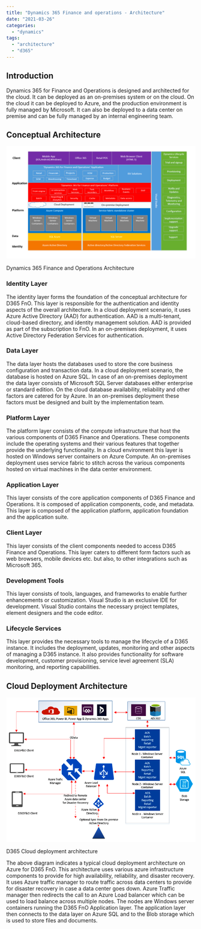 ```yaml
---
title: "Dynamics 365 Finance and operations - Architecture"
date: "2021-03-26"
categories: 
  - "dynamics"
tags: 
  - "architecture"
  - "d365"
---
```


## Introduction

Dynamics 365 for Finance and Operations is designed and architected for the cloud. It can be deployed as an on-premises system or on the cloud. On the cloud it can be deployed to Azure, and the production environment is fully managed by Microsoft. It can also be deployed to a data center on premise and can be fully managed by an internal engineering team.

## Conceptual Architecture

![](images/D365-FnO-Architecture-1-1024x607.png)

Dynamics 365 Finance and Operations Architecture

### Identity Layer

The identity layer forms the foundation of the conceptual architecture for D365 FnO. This layer is responsible for the authentication and identity aspects of the overall architecture. In a cloud deployment scenario, it uses Azure Active Directory (AAD) for authentication. AAD is a multi-tenant, cloud-based directory, and identity management solution. AAD is provided as part of the subscription to FnO. In an on-premises deployment, it uses Active Directory Federation Services for authentication.

### Data Layer

The data layer hosts the databases used to store the core business configuration and transaction data. In a cloud deployment scenario, the database is hosted on Azure SQL. In case of an on-premises deployment the data layer consists of Microsoft SQL Server databases either enterprise or standard edition. On the cloud database availability, reliability and other factors are catered for by Azure. In an on-premises deployment these factors must be designed and built by the implementation team.

### Platform Layer

The platform layer consists of the compute infrastructure that host the various components of D365 Finance and Operations. These components include the operating systems and their various features that together provide the underlying functionality. In a cloud environment this layer is hosted on Windows server containers on Azure Compute. An on-premises deployment uses service fabric to stitch across the various components hosted on virtual machines in the data center environment.

### Application Layer

This layer consists of the core application components of D365 Finance and Operations. It is composed of application components, code, and metadata. This layer is composed of the application platform, application foundation and the application suite.

### Client Layer

This layer consists of the client components needed to access D365 Finance and Operations. This layer caters to different form factors such as web browsers, mobile devices etc. but also, to other integrations such as Microsoft 365.

### Development Tools

This layer consists of tools, languages, and frameworks to enable further enhancements or customization. Visual Studio is an exclusive IDE for development. Visual Studio contains the necessary project templates, element designers and the code editor.

### Lifecycle Services

This layer provides the necessary tools to manage the lifecycle of a D365 instance. It includes the deployment, updates, monitoring and other aspects of managing a D365 instance. It also provides functionality for software development, customer provisioning, service level agreement (SLA) monitoring, and reporting capabilities.

## Cloud Deployment Architecture

![](images/D365-Cloud-Deployment-Architecture.png)

D365 Cloud deployment architecture

The above diagram indicates a typical cloud deployment architecture on Azure for D365 FnO. This architecture uses various azure infrastructure components to provide for high availability, reliability, and disaster recovery. It uses Azure traffic manager to route traffic across data centers to provide for disaster recovery in case a data center goes down. Azure Traffic manager then redirects the call to an Azure Load balancer which can be used to load balance across multiple nodes. The nodes are Windows server containers running the D365 FnO Application layer. The application layer then connects to the data layer on Azure SQL and to the Blob storage which is used to store files and documents.
